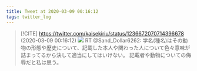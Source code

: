 ```yaml
---
title: Tweet at 2020-03-09 00:16:12
tags: twitter_log
---
```


> [!CITE] https://twitter.com/kaisekiriu/status/1236672070714396678 (2020-03-09 00:16:12)
> ![](https://twitter.com/kaisekiriu/status/1236672070714396678)
> RT @Sand_Dollar6262: 学名(種名)はその動物の形態や歴史について、記載した本人や関わった人について色々意味が詰まってるから決して適当にしてはいけない。
> 記載者や動物についての侮辱だと私は思う。
